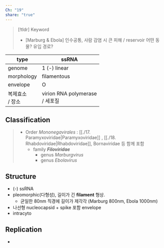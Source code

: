 ```yaml
---
Ch: "19"
share: "true"
---
```


>[!tldr] Keyword
>- [Marburg & Ebola] 인수공통, 사람 감염 시 큰 피해 / reservoir 어떤 동물? 유입 경로?


| type         | ssRNA                          |
| ------------ | ------------------------------ |
| genome       | 1 (-) linear                   |
| morphology   | filamentous                    |
| envelope     | O                              |
| 복제효소<br>/ 장소 | virion RNA polymerase<br>/ 세포질 |

## Classification
> - Order *Mononegavirales* : [[./17. Paramyxoviridae|Paramyxoviridae]] , [[./18. Rhabdoviridae|Rhabdoviridae]], Bornaviridae 등 함께 포함
> 	- family ***Filoviridae***
> 		- genus *Marburgvirus*
> 		- genus *Ebolavirus*

## Structure
- (-) ssRNA
- pleomorphic(다형성), 길이가 긴 **filament** 형상.
	- 균일한 80nm 직경에 길이가 제각각 (Marburg 800nm, Ebola 1000nm)
- 나선형 nucleocapsid + spike 포함 envelope
- intracyto
## Replication
- 